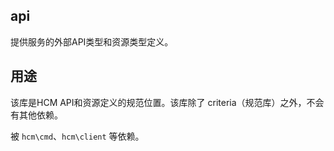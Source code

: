 ## api

提供服务的外部API类型和资源类型定义。

## 用途
该库是HCM API和资源定义的规范位置。该库除了 criteria（规范库）之外，不会有其他依赖。

被 `hcm\cmd`、`hcm\client` 等依赖。
